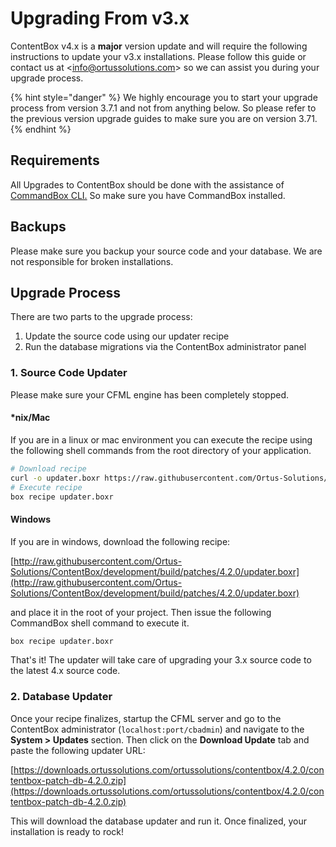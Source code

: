 # Upgrading From v3.x

ContentBox v4.x is a **major** version update and will require the following instructions to update your v3.x installations. Please follow this guide or contact us at &lt;info@ortussolutions.com&gt; so we can assist you during your upgrade process.

{% hint style="danger" %}
We highly encourage you to start your upgrade process from version 3.7.1 and not from anything below. So please refer to the previous version upgrade guides to make sure you are on version 3.71.
{% endhint %}

## Requirements

All Upgrades to ContentBox should be done with the assistance of [CommandBox CLI.](https://www.ortussolutions.com/products/commandbox) So make sure you have CommandBox installed.

## Backups

Please make sure you backup your source code and your database. We are not responsible for broken installations.

## Upgrade Process

There are two parts to the upgrade process:

1. Update the source code using our updater recipe
2. Run the database migrations via the ContentBox administrator panel

### 1. Source Code Updater

Please make sure your CFML engine has been completely stopped.

#### \*nix/Mac

If you are in a linux or mac environment you can execute the recipe using the following shell commands from the root directory of your application.

```bash
# Download recipe
curl -o updater.boxr https://raw.githubusercontent.com/Ortus-Solutions/ContentBox/development/build/patches/4.2.0/updater.boxr
# Execute recipe
box recipe updater.boxr
```

#### Windows

If you are in windows, download the following recipe:

[http://raw.githubusercontent.com/Ortus-Solutions/ContentBox/development/build/patches/4.2.0/updater.boxr](http://raw.githubusercontent.com/Ortus-Solutions/ContentBox/development/build/patches/4.2.0/updater.boxr)

and place it in the root of your project. Then issue the following CommandBox shell command to execute it.

```bash
box recipe updater.boxr
```

That's it! The updater will take care of upgrading your 3.x source code to the latest 4.x source code.

### 2. Database Updater

Once your recipe finalizes, startup the CFML server and go to the ContentBox administrator \(`localhost:port/cbadmin`\) and navigate to the **System &gt; Updates** section. Then click on the **Download Update** tab and paste the following updater URL:

[https://downloads.ortussolutions.com/ortussolutions/contentbox/4.2.0/contentbox-patch-db-4.2.0.zip](https://downloads.ortussolutions.com/ortussolutions/contentbox/4.2.0/contentbox-patch-db-4.2.0.zip)

This will download the database updater and run it. Once finalized, your installation is ready to rock!

